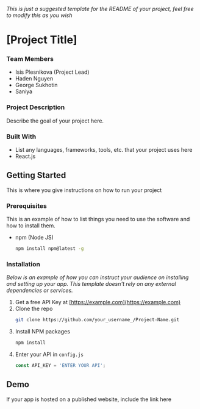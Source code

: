 _This is just a suggested template for the README of your project, feel free to modify this as you wish_
# \[Project Title\]

### Team Members
- Isis Plesnikova (Project Lead)
- Haden Nguyen
- George Sukhotin
- Saniya

### Project Description
Describe the goal of your project here.

### Built With
- List any languages, frameworks, tools, etc. that your project uses here
- React.js

## Getting Started
This is where you give instructions on how to run your project

### Prerequisites

This is an example of how to list things you need to use the software and how to install them.
* npm (Node JS)
  ```sh
  npm install npm@latest -g
  ```

### Installation

_Below is an example of how you can instruct your audience on installing and setting up your app. This template doesn't rely on any external dependencies or services._

1. Get a free API Key at [https://example.com](https://example.com)
2. Clone the repo
   ```sh
   git clone https://github.com/your_username_/Project-Name.git
   ```
3. Install NPM packages
   ```sh
   npm install
   ```
4. Enter your API in `config.js`
   ```js
   const API_KEY = 'ENTER YOUR API';
   ```
## Demo
If your app is hosted on a published website, include the link here
